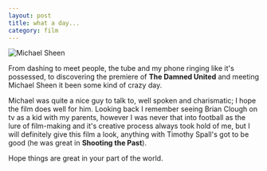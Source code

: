 ```yaml
---
layout: post
title: what a day...
category: film
---
```


![Michael Sheen](http://image.guardian.co.uk/sys-images/Arts/Arts_/Pictures/2007/05/02/blair460.jpg)

From dashing to meet people, the tube and my phone ringing like it's possessed, to discovering the premiere of **The Damned United** and meeting Michael Sheen it been some kind of crazy day.

Michael was quite a nice guy to talk to, well spoken and charismatic; I hope the film does well for him.  Looking back I remember seeing Brian Clough on tv as a kid with my parents, however I was never that into football as the lure of film-making and it's creative process always took hold of me, but I will definitely give this film a look, anything with Timothy Spall's got to be good (he was great in **Shooting the Past**).

Hope things are great in your part of the world.
